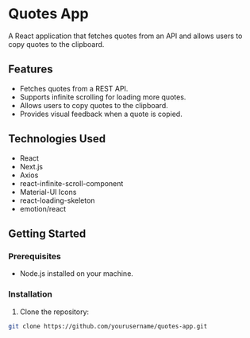 # Quotes App

A React application that fetches quotes from an API and allows users to copy quotes to the clipboard.

## Features

- Fetches quotes from a REST API.
- Supports infinite scrolling for loading more quotes.
- Allows users to copy quotes to the clipboard.
- Provides visual feedback when a quote is copied.

## Technologies Used

- React
- Next.js
- Axios
- react-infinite-scroll-component
- Material-UI Icons
- react-loading-skeleton
- emotion/react

## Getting Started

### Prerequisites

- Node.js installed on your machine.

### Installation

1. Clone the repository:

```bash
git clone https://github.com/yourusername/quotes-app.git
